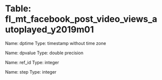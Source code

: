 Table: fl_mt_facebook_post_video_views_autoplayed_y2019m01
==========================================================

Name: dptime
Type: timestamp without time zone

Name: dpvalue
Type: double precision

Name: ref_id
Type: integer

Name: step
Type: integer

